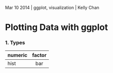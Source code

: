 Mar 10 2014 | ggplot, visualization | Kelly Chan
# Plotting Data with ggplot

### 1. Types


| numeric  | factor    |
|:---------|:---------:|
| hist     | bar       | 

